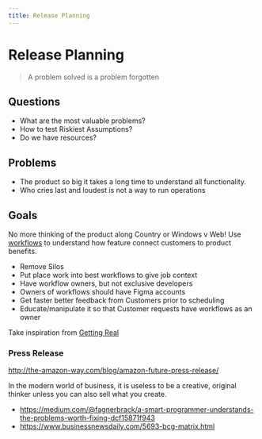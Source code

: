```yaml
---
title: Release Planning
---
```


# Release Planning

> A problem solved is a problem forgotten

## Questions

- What are the most valuable problems?
- How to test Riskiest Assumptions?
- Do we have resources?

## Problems

- The product so big it takes a long time to understand all functionality.
- Who cries last and loudest is not a way to run operations

## Goals

No more thinking of the product along Country or Windows v Web! Use [workflows](https://www.intercom.com/blog/using-job-stories-design-features-ui-ux/) to understand how feature connect customers to product benefits.

- Remove Silos
- Put place work into best workflows to give job context
- Have workflow owners, but not exclusive developers
- Owners of workflows should have Figma accounts
- Get faster better feedback from Customers prior to scheduling
- Educate/manipulate it so that Customer requests have workflows as an owner

Take inspiration from [Getting Real](https://www.youtube.com/channel/UCdx5Dk3EWTe2i8YDA7bfl6g/playlists)

### Press Release

http://the-amazon-way.com/blog/amazon-future-press-release/

In the modern world of business, it is useless to be a creative, original thinker unless you can also sell what you create.

- https://medium.com/@fagnerbrack/a-smart-programmer-understands-the-problems-worth-fixing-dcf15871f943
- https://www.businessnewsdaily.com/5693-bcg-matrix.html
